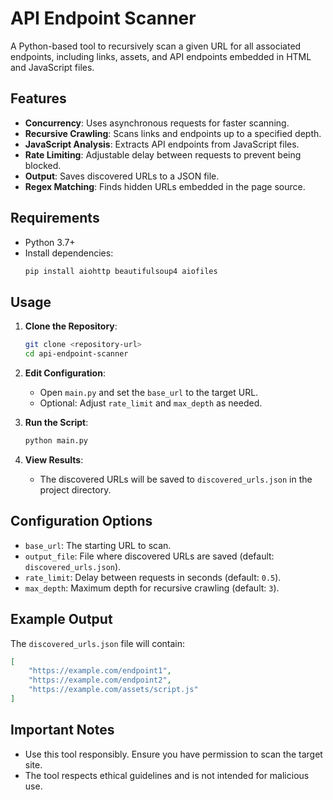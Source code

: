 # API Endpoint Scanner

A Python-based tool to recursively scan a given URL for all associated endpoints, including links, assets, and API endpoints embedded in HTML and JavaScript files.

## Features

- **Concurrency**: Uses asynchronous requests for faster scanning.
- **Recursive Crawling**: Scans links and endpoints up to a specified depth.
- **JavaScript Analysis**: Extracts API endpoints from JavaScript files.
- **Rate Limiting**: Adjustable delay between requests to prevent being blocked.
- **Output**: Saves discovered URLs to a JSON file.
- **Regex Matching**: Finds hidden URLs embedded in the page source.

## Requirements

- Python 3.7+
- Install dependencies:
  ```bash
  pip install aiohttp beautifulsoup4 aiofiles
  ```

## Usage

1. **Clone the Repository**:
   ```bash
   git clone <repository-url>
   cd api-endpoint-scanner
   ```

2. **Edit Configuration**:
   - Open `main.py` and set the `base_url` to the target URL.
   - Optional: Adjust `rate_limit` and `max_depth` as needed.

3. **Run the Script**:
   ```bash
   python main.py
   ```

4. **View Results**:
   - The discovered URLs will be saved to `discovered_urls.json` in the project directory.

## Configuration Options

- `base_url`: The starting URL to scan.
- `output_file`: File where discovered URLs are saved (default: `discovered_urls.json`).
- `rate_limit`: Delay between requests in seconds (default: `0.5`).
- `max_depth`: Maximum depth for recursive crawling (default: `3`).

## Example Output

The `discovered_urls.json` file will contain:

```json
[
    "https://example.com/endpoint1",
    "https://example.com/endpoint2",
    "https://example.com/assets/script.js"
]
```

## Important Notes

- Use this tool responsibly. Ensure you have permission to scan the target site.
- The tool respects ethical guidelines and is not intended for malicious use.